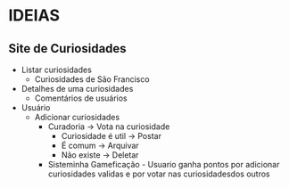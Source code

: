 # IDEIAS

## Site de Curiosidades
- Listar curiosidades
  - Curiosidades de São Francisco
- Detalhes de uma curiosidades
  - Comentários de usuários
- Usuário
  - Adicionar curiosidades
    - Curadoria -> Vota na curiosidade
      - Curiosidade é util -> Postar
      - É comum -> Arquivar
      - Não existe -> Deletar
    - Sisteminha Gameficação - Usuario ganha pontos por adicionar curiosidades validas e por votar nas curiosidadesdos outros
